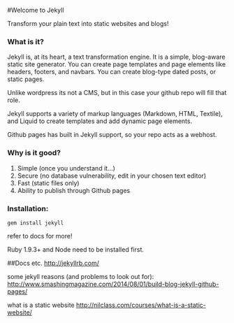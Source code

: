 #Welcome to Jekyll

Transform your plain text into static websites and blogs!

### What is it?
Jekyll is, at its heart, a text transformation engine. It is a simple, blog-aware static site generator. You can create page templates and page elements like headers, footers, and navbars. You can create blog-type dated posts, or static pages. 



Unlike wordpress its not a CMS, but in this case your github repo will fill that role.

Jekyll supports a variety of markup languages (Markdown, HTML, Textile), and Liquid to create templates and add dynamic page elements.

Github pages has built in Jekyll support, so your repo acts as a webhost.

### Why is it good?
1. Simple (once you understand it...)
2. Secure (no database vulnerability, edit in your chosen text editor)
3. Fast (static files only)
4. Ability to publish through Github pages

### Installation:

```
gem install jekyll
```
refer to docs for more!

Ruby 1.9.3+ and Node need to be installed first.

##Docs etc.
http://jekyllrb.com/

some jekyll reasons (and problems to look out for):  
http://www.smashingmagazine.com/2014/08/01/build-blog-jekyll-github-pages/

what is a static website
http://nilclass.com/courses/what-is-a-static-website/
